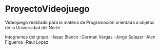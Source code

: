# ProyectoVideojuego
Videojuego realizado para la materia de Programación orientada a objetos de la Universidad del Norte

Integrantes del grupo:
-Isaac Blanco
-German Vargas
-Jorge Salazar
-Alex Figueroa
-Raul Lopez

